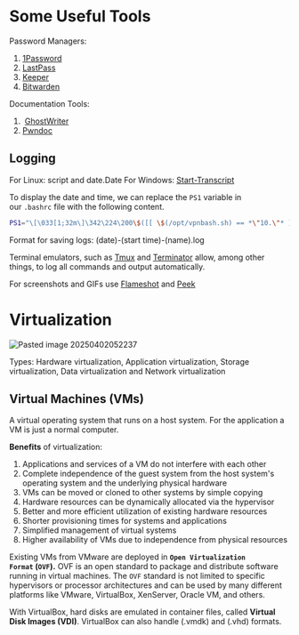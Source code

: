 # Some Useful Tools
Password Managers:
1. [1Password](https://1password.com/)
2. [LastPass](https://www.lastpass.com/)
3. [Keeper](https://www.keepersecurity.com/)
4. [Bitwarden](https://bitwarden.com/)

Documentation Tools:
1.  [GhostWriter](https://github.com/GhostManager/Ghostwriter) 
2. [Pwndoc](https://github.com/pwndoc/pwndoc)

## Logging
For Linux: script and date.Date
For Windows: [Start-Transcript](https://docs.microsoft.com/en-us/powershell/module/microsoft.powershell.host/start-transcript?view=powershell-7.1)

To display the date and time, we can replace the `PS1` variable in our `.bashrc` file with the following content.
```bash
PS1="\[\033[1;32m\]\342\224\200\$([[ \$(/opt/vpnbash.sh) == *\"10.\"* ]] && echo \"[\[\033[1;34m\]\$(/opt/vpnserver.sh)\[\033[1;32m\]]\342\224\200[\[\033[1;37m\]\$(/opt/vpnbash.sh)\[\033[1;32m\]]\342\224\200\")[\[\033[1;37m\]\u\[\033[01;32m\]@\[\033[01;34m\]\h\[\033[1;32m\]]\342\224\200[\[\033[1;37m\]\w\[\033[1;32m\]]\n\[\033[1;32m\]\342\224\224\342\224\200\342\224\200\342\225\274 [\[\e[01;33m\]$(date +%D-%r)\[\e[01;32m\]]\\$ \[\e[0m\]"
```

Format for saving logs: (date)-(start time)-(name).log

Terminal emulators, such as [Tmux](https://github.com/tmux/tmux/wiki) and [Terminator](https://terminator-gtk3.readthedocs.io/en/latest/) allow, among other things, to log all commands and output automatically.

For screenshots and GIFs use [Flameshot](https://github.com/flameshot-org/flameshot) and [Peek](https://github.com/phw/peek)

# Virtualization
![Pasted image 20250402052237](https://github.com/user-attachments/assets/a20397ac-b468-42b7-8b16-7ae74db9fd7f)

Types: Hardware virtualization, Application virtualization, Storage virtualization, Data virtualization and Network virtualization

## Virtual Machines (VMs)
A virtual operating system that runs on a host system. For the application a VM is just a normal computer.

**Benefits** of virtualization:
1. Applications and services of a VM do not interfere with each other
2. Complete independence of the guest system from the host system's operating system and the underlying physical hardware
3. VMs can be moved or cloned to other systems by simple copying
4. Hardware resources can be dynamically allocated via the hypervisor
5. Better and more efficient utilization of existing hardware resources
6. Shorter provisioning times for systems and applications
7. Simplified management of virtual systems
8. Higher availability of VMs due to independence from physical resources

Existing VMs from VMware are deployed in **`Open Virtualization Format` (`OVF`).** OVF is an open standard to package and distribute software running in virtual machines. The `OVF` standard is not limited to specific hypervisors or processor architectures and can be used by many different platforms like VMware, VirtualBox, XenServer, Oracle VM, and others.

With VirtualBox, hard disks are emulated in container files, called **Virtual Disk Images (VDI)**. VirtualBox can also handle (.vmdk) and (.vhd) formats.
